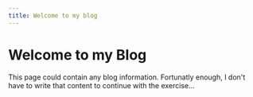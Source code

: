 ```yaml
---
title: Welcome to my blog
---
```


# Welcome to my Blog

This page could contain any blog information.
Fortunatly enough, I don't have to write that content to continue with the exercise...

